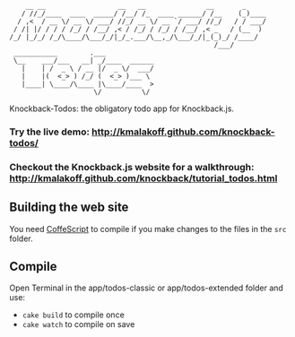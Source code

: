 ```
    __ __                  __   __               __       _
   / //_/____  ____  _____/ /__/ /_  ____ ______/ /__    (_)____
  / ,<  / __ \/ __ \/ ___/ //_/ __ \/ __ `/ ___/ //_/   / / ___/
 / /| |/ / / / /_/ / /__/ ,< / /_/ / /_/ / /__/ ,< _   / (__  )
/_/ |_/_/ /_/\____/\___/_/|_/_.___/\__,_/\___/_/|_(_)_/ /____/
                                                   /___/
 ___________        .___
 \__    ___/___   __| _/____  ______
   |    | /  _ \ / __ |/  _ \/  ___/
   |    |(  <_> ) /_/ (  <_> )___ \
   |____| \____/\____ |\____/____  >
                     \/          \/
```

Knockback-Todos: the obligatory todo app for Knockback.js.

### Try the live demo: http://kmalakoff.github.com/knockback-todos/
### Checkout the Knockback.js website for a walkthrough: http://kmalakoff.github.com/knockback/tutorial_todos.html


Building the web site
-----------------------

You need [CoffeScript](http://coffeescript.org) to compile if you make changes to the files in the `src` folder.

## Compile

Open Terminal in the app/todos-classic or app/todos-extended folder and use:

- `cake build` to compile once
- `cake watch` to compile on save